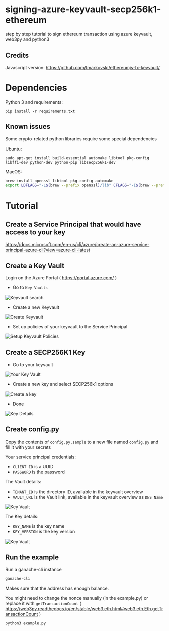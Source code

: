 # signing-azure-keyvault-secp256k1-ethereum
step by step tutorial to sign ethereum transaction using azure keyvault, web3py and python3

## Credits

Javascript version: https://github.com/tmarkovski/ethereumjs-tx-keyvault/

# Dependencies

Python 3 and requirements:

```
pip install -r requirements.txt
```

## Known issues

Some crypto-related python libraries require some special dependencies

Ubuntu:

```
sudo apt-get install build-essential automake libtool pkg-config libffi-dev python-dev python-pip libsecp256k1-dev
```

MacOS:

```bash
brew install openssl libtool pkg-config automake
export LDFLAGS="-L$(brew --prefix openssl)/lib" CFLAGS="-I$(brew --prefix openssl)/include"
```

# Tutorial

## Create a Service Principal that would have access to your key

https://docs.microsoft.com/en-us/cli/azure/create-an-azure-service-principal-azure-cli?view=azure-cli-latest

## Create a Key Vault

Login on the Azure Portal ( https://portal.azure.com/ )

- Go to `Key Vaults`

![Keyvault search](https://raw.githubusercontent.com/davidp94/signing-azure-keyvault-secp256k1-ethereum/master/static/1-keyvault.png)

- Create a new Keyvault

![Create Keyvault](https://raw.githubusercontent.com/davidp94/signing-azure-keyvault-secp256k1-ethereum/master/static/2-create-keyvault.png)

- Set up policies of your keyvault to the Service Principal

![Setup Keyvault Policies](https://raw.githubusercontent.com/davidp94/signing-azure-keyvault-secp256k1-ethereum/master/static/3-create-keyvault-policies.png)

## Create a SECP256K1 Key

- Go to your keyvault

![Your Key Vault](https://raw.githubusercontent.com/davidp94/signing-azure-keyvault-secp256k1-ethereum/master/static/4-hsm-keys.png)

- Create a new key and select SECP256k1 options

![Create a key](https://raw.githubusercontent.com/davidp94/signing-azure-keyvault-secp256k1-ethereum/master/static/5-create-a-key.png)

- Done

![Key Details](https://raw.githubusercontent.com/davidp94/signing-azure-keyvault-secp256k1-ethereum/master/static/6-key-details-id.png)


## Create config.py

Copy the contents of `config.py.sample` to a new file named `config.py` and fill it with your secrets


Your service principal credentials:

- `CLIENT_ID` is a UUID
- `PASSWORD` is the password

The Vault details:

- `TENANT_ID` is the directory ID, available in the keyvault overview
- `VAULT_URL` is the Vault link, available in the keyvault overview as `DNS Name`

![Key Vault](https://raw.githubusercontent.com/davidp94/signing-azure-keyvault-secp256k1-ethereum/master/static/1-config-py.png)


The Key details:

- `KEY_NAME` is the key name
- `KEY_VERSION` is the key version

![Key Vault](https://raw.githubusercontent.com/davidp94/signing-azure-keyvault-secp256k1-ethereum/master/static/2-config-py.png)

## Run the example

Run a ganache-cli instance
```
ganache-cli
```

Makes sure that the address has enough balance.

You might need to change the nonce manually (in the example.py) or replace it with `getTransactionCount` ( https://web3py.readthedocs.io/en/stable/web3.eth.html#web3.eth.Eth.getTransactionCount )

```
python3 example.py
```